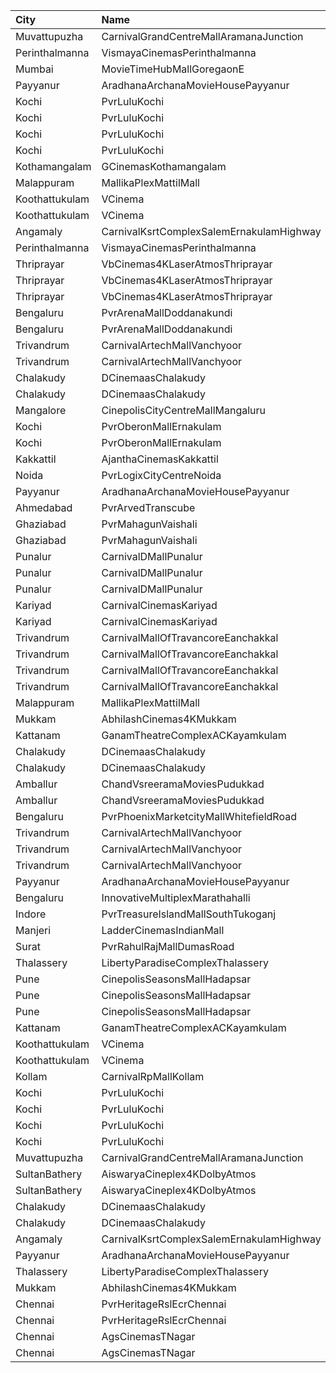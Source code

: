 | City           | Name                                     |  Time | Type             | Price | Capacity | Booked |
| :------------- | :--------------------------------------- | ----: | :--------------- | ----: | -------: | -----: |
| Muvattupuzha   | CarnivalGrandCentreMallAramanaJunction   | 10:00 | ExecutiveOffline |  130₹ |       96 |     50 |
| Perinthalmanna | VismayaCinemasPerinthalmanna             | 10:00 | Platinum         |  100₹ |      151 |     75 |
| Mumbai         | MovieTimeHubMallGoregaonE                | 10:00 | Mhraja           |  120₹ |       22 |      3 |
| Payyanur       | AradhanaArchanaMovieHousePayyanur        | 10:30 | Royal            |  100₹ |      532 |    268 |
| Kochi          | PvrLuluKochi                             | 10:35 | Classic          |  110₹ |       39 |     21 |
| Kochi          | PvrLuluKochi                             | 10:35 | ClassicPlus      |  140₹ |       91 |     68 |
| Kochi          | PvrLuluKochi                             | 10:35 | Prime            |  160₹ |       68 |     48 |
| Kochi          | PvrLuluKochi                             | 10:35 | Recliner         |  290₹ |       10 |     10 |
| Kothamangalam  | GCinemasKothamangalam                    | 11:00 | Gold             |  130₹ |      162 |     81 |
| Malappuram     | MallikaPlexMattilMall                    | 12:00 | Executive        |  140₹ |       50 |     17 |
| Koothattukulam | VCinema                                  | 12:00 | Gold             |  235₹ |        6 |      3 |
| Koothattukulam | VCinema                                  | 12:00 | Silver           |  125₹ |      159 |     80 |
| Angamaly       | CarnivalKsrtComplexSalemErnakulamHighway | 12:10 | GoldOffline      |  150₹ |      202 |    127 |
| Perinthalmanna | VismayaCinemasPerinthalmanna             | 12:10 | Platinum         |  100₹ |      111 |     59 |
| Thriprayar     | VbCinemas4KLaserAtmosThriprayar          | 12:15 | Recliner         |  350₹ |        8 |      4 |
| Thriprayar     | VbCinemas4KLaserAtmosThriprayar          | 12:15 | Royal            |  190₹ |      132 |     66 |
| Thriprayar     | VbCinemas4KLaserAtmosThriprayar          | 12:15 | Club             |  130₹ |       39 |     19 |
| Bengaluru      | PvrArenaMallDoddanakundi                 | 12:35 | Classic          |  220₹ |      104 |      2 |
| Bengaluru      | PvrArenaMallDoddanakundi                 | 12:35 | Prime            |  240₹ |       30 |      2 |
| Trivandrum     | CarnivalArtechMallVanchyoor              | 12:50 | ExecutiveOffline |  100₹ |       28 |     14 |
| Trivandrum     | CarnivalArtechMallVanchyoor              | 12:50 | SilverOffline    |  180₹ |      168 |     93 |
| Chalakudy      | DCinemaasChalakudy                       | 13:00 | Platinum         |  270₹ |        5 |      2 |
| Chalakudy      | DCinemaasChalakudy                       | 13:00 | Gold             |  129₹ |      239 |    131 |
| Mangalore      | CinepolisCityCentreMallMangaluru         | 13:20 | Platinum         |  150₹ |       50 |      3 |
| Kochi          | PvrOberonMallErnakulam                   | 13:30 | Classic          |  120₹ |       36 |     28 |
| Kochi          | PvrOberonMallErnakulam                   | 13:30 | ClassicPlus      |  150₹ |       81 |     77 |
| Kakkattil      | AjanthaCinemasKakkattil                  | 13:30 | Executive        |  110₹ |      199 |    101 |
| Noida          | PvrLogixCityCentreNoida                  | 13:30 | Classic          |  295₹ |       94 |      6 |
| Payyanur       | AradhanaArchanaMovieHousePayyanur        | 13:30 | Royal            |  100₹ |      532 |    266 |
| Ahmedabad      | PvrArvedTranscube                        | 13:40 | Prime            |  175₹ |      100 |     17 |
| Ghaziabad      | PvrMahagunVaishali                       | 13:55 | Classic          |  230₹ |      159 |    159 |
| Ghaziabad      | PvrMahagunVaishali                       | 13:55 | Recliner         |  375₹ |       10 |     10 |
| Punalur        | CarnivalDMallPunalur                     | 14:00 | Silver           |  130₹ |       77 |      3 |
| Punalur        | CarnivalDMallPunalur                     | 14:00 | Gold             |  160₹ |        6 |      1 |
| Punalur        | CarnivalDMallPunalur                     | 14:00 | Platinum         |  200₹ |        5 |      5 |
| Kariyad        | CarnivalCinemasKariyad                   | 14:15 | ExecutiveOffline |  140₹ |       96 |     69 |
| Kariyad        | CarnivalCinemasKariyad                   | 14:15 | GoldLounge       |  270₹ |       32 |     21 |
| Trivandrum     | CarnivalMallOfTravancoreEanchakkal       | 14:15 | NormalOffline    |  100₹ |       16 |      9 |
| Trivandrum     | CarnivalMallOfTravancoreEanchakkal       | 14:15 | ExecutiveOffline |  180₹ |       80 |     53 |
| Trivandrum     | CarnivalMallOfTravancoreEanchakkal       | 14:15 | Silver           |  210₹ |      140 |     80 |
| Trivandrum     | CarnivalMallOfTravancoreEanchakkal       | 14:15 | Gold             |  350₹ |       12 |      6 |
| Malappuram     | MallikaPlexMattilMall                    | 14:30 | Executive        |  140₹ |       50 |     17 |
| Mukkam         | AbhilashCinemas4KMukkam                  | 14:30 | Executive        |  112₹ |      300 |    150 |
| Kattanam       | GanamTheatreComplexACKayamkulam          | 15:30 | FirstClass       |  150₹ |      191 |    149 |
| Chalakudy      | DCinemaasChalakudy                       | 15:30 | Platinum         |  270₹ |        5 |      2 |
| Chalakudy      | DCinemaasChalakudy                       | 15:30 | Gold             |  129₹ |      239 |    133 |
| Amballur       | ChandVsreeramaMoviesPudukkad             | 15:30 | Platinum         |  180₹ |       36 |     27 |
| Amballur       | ChandVsreeramaMoviesPudukkad             | 15:30 | Gold             |  129₹ |      322 |    128 |
| Bengaluru      | PvrPhoenixMarketcityMallWhitefieldRoad   | 15:50 | Classic          |  240₹ |       72 |     15 |
| Trivandrum     | CarnivalArtechMallVanchyoor              | 16:10 | ExecutiveOffline |  100₹ |       13 |      7 |
| Trivandrum     | CarnivalArtechMallVanchyoor              | 16:10 | SilverOffline    |  180₹ |      151 |     82 |
| Trivandrum     | CarnivalArtechMallVanchyoor              | 16:10 | GoldOffline      |  350₹ |       13 |      7 |
| Payyanur       | AradhanaArchanaMovieHousePayyanur        | 16:30 | Royal            |  100₹ |      532 |    266 |
| Bengaluru      | InnovativeMultiplexMarathahalli          | 16:45 | Premium          |  200₹ |       89 |     19 |
| Indore         | PvrTreasureIslandMallSouthTukoganj       | 16:50 | Prime            |  240₹ |       69 |     24 |
| Manjeri        | LadderCinemasIndianMall                  | 17:00 | Executive        |  150₹ |      114 |     57 |
| Surat          | PvrRahulRajMallDumasRoad                 | 17:15 | Prime            |  190₹ |       72 |     19 |
| Thalassery     | LibertyParadiseComplexThalassery         | 17:30 | Perl             |  125₹ |      250 |    195 |
| Pune           | CinepolisSeasonsMallHadapsar             | 18:10 | Normal           |  210₹ |       17 |      9 |
| Pune           | CinepolisSeasonsMallHadapsar             | 18:10 | Executive        |  210₹ |       62 |     31 |
| Pune           | CinepolisSeasonsMallHadapsar             | 18:10 | Premium          |  230₹ |       22 |     15 |
| Kattanam       | GanamTheatreComplexACKayamkulam          | 18:30 | FirstClass       |  150₹ |      191 |    149 |
| Koothattukulam | VCinema                                  | 18:30 | Gold             |  235₹ |        6 |      3 |
| Koothattukulam | VCinema                                  | 18:30 | Silver           |  125₹ |      159 |     87 |
| Kollam         | CarnivalRpMallKollam                     | 19:00 | PremiumOffline   |  180₹ |       96 |     60 |
| Kochi          | PvrLuluKochi                             | 19:10 | Classic          |  140₹ |       39 |     38 |
| Kochi          | PvrLuluKochi                             | 19:10 | ClassicPlus      |  160₹ |       91 |     91 |
| Kochi          | PvrLuluKochi                             | 19:10 | Prime            |  190₹ |       64 |     64 |
| Kochi          | PvrLuluKochi                             | 19:10 | Recliner         |  350₹ |        9 |      7 |
| Muvattupuzha   | CarnivalGrandCentreMallAramanaJunction   | 19:10 | ExecutiveOffline |  160₹ |       96 |     82 |
| SultanBathery  | AiswaryaCineplex4KDolbyAtmos             | 19:15 | SofaSeat         |  170₹ |       16 |      7 |
| SultanBathery  | AiswaryaCineplex4KDolbyAtmos             | 19:15 | GoldClass        |  110₹ |      147 |     75 |
| Chalakudy      | DCinemaasChalakudy                       | 19:15 | Platinum         |  270₹ |        5 |      2 |
| Chalakudy      | DCinemaasChalakudy                       | 19:15 | Gold             |  129₹ |      239 |    136 |
| Angamaly       | CarnivalKsrtComplexSalemErnakulamHighway | 19:30 | GoldOffline      |  150₹ |      202 |    124 |
| Payyanur       | AradhanaArchanaMovieHousePayyanur        | 19:30 | Royal            |  100₹ |      532 |    266 |
| Thalassery     | LibertyParadiseComplexThalassery         | 19:45 | Perl             |  125₹ |      250 |    197 |
| Mukkam         | AbhilashCinemas4KMukkam                  | 19:45 | Executive        |  112₹ |      300 |    154 |
| Chennai        | PvrHeritageRslEcrChennai                 | 22:10 | Classic          |   64₹ |       15 |     12 |
| Chennai        | PvrHeritageRslEcrChennai                 | 22:10 | Prime            |  203₹ |      118 |     62 |
| Chennai        | AgsCinemasTNagar                         | 22:20 | Pearl            |   63₹ |       12 |      3 |
| Chennai        | AgsCinemasTNagar                         | 22:20 | Diamond          |  160₹ |       99 |     12 |